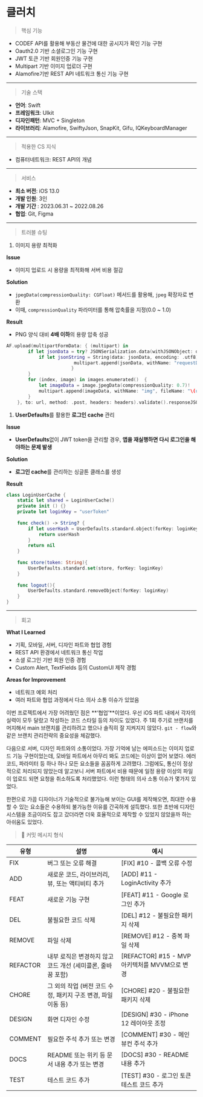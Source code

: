 # 클러치

> 핵심 기능
> 
- CODEF API를 활용해 부동산 물건에 대한 공시지가 확인 기능 구현
- Oauth2.0 기반 소셜로그인 기능 구현
- JWT 토큰 기반 회원인증 기능 구현
- Multipart 기반 이미지 업로더 구현
- Alamofire기반 REST API 네트워크 통신 기능 구현

---

> 기술 스택
> 
- **언어**: Swift
- **프레임워크**: UIkit
- **디자인패턴**: MVC + Singleton
- **라이브러리**: Alamofire, SwiftyJson, SnapKit, Gifu, IQKeyboardManager

---

> 적용한 CS 지식
> 
- 컴퓨터네트워크: REST API의 개념

---

> 서비스
> 
- **최소 버전**: iOS 13.0
- **개발 인원**: 3인
- **개발 기간** : 2023.06.31 ~ 2022.08.26
- **협업**: Git, Figma

---

> 트러블 슈팅
> 
1. 이미지 용량 최적화

**Issue**

- 이미지 업로드 시 용량을 최적화해 서버 비용 절감

**Solution**

- `jpegData(compressionQuality: CGFloat)` 메서드를 활용해, `jpeg` 확장자로 변환
- 이때, `compressionQuality` 파라미터를 통해 압축률을 지정(0.0 ~ 1.0)

**Result**

- PNG 양식 대비 **4배 이하**의 용량 압축 성공

```swift
AF.upload(multipartFormData: { (multipart) in
        if let jsonData = try? JSONSerialization.data(withJSONObject: dict, options: []) {
            if let jsonString = String(data: jsonData, encoding: .utf8) {
		                 multipart.append(jsonData, withName: "requestDto", mimeType: "application/json")
						}
        }
        for (index, image) in images.enumerated()  {
            let imageData = image.jpegData(compressionQuality: 0.7)!
            multipart.append(imageData, withName: "img", fileName: "\(userName)_\(index).jpg", mimeType: "image/jpeg")
        }
    }, to: url, method: .post, headers: headers).validate().responseJSON { response in ...
```

1. ****UserDefaults****를 활용한 **로그인 cache** 관리

**Issue**

- ****UserDefaults****없이 JWT token을 관리할 경우, **앱을 재실행하면 다시 로그인을 해야하는 문제 발생**

**Solution**

- **로그인 cache**를 관리하는 싱글톤 클래스를 생성

**Result**

```swift
class LoginUserCache {
    static let shared = LoginUserCache()
    private init () {}
    private let loginKey = "userToken"
    
    func check() -> String? {
        if let userHash = UserDefaults.standard.object(forKey: loginKey) as? String {
            return userHash
        }
        return nil
    }
    
    func store(token: String){
        UserDefaults.standard.set(store, forKey: loginKey)
    }
    
    func logout(){
        UserDefaults.standard.removeObject(forKey: loginKey)
    }
}
```

---

> 회고
> 

**What I Learned**

- 기획, 모바일, 서버, 디자인 파트와 협업 경험
- REST API 환경에서 네트워크 통신 작업
- 소셜 로그인 기반 회원 인증 경험
- Custom Alert, TextFields 등의 CustomUI 제작 경험

**Areas for Improvement**

- 네트워크 예외 처리
- 여러 파트와 협업 과정에서 다소 의사 소통 이슈가 있었음

이번 프로젝트에서 가장 어려웠던 점은 **‘협업’**이었다. 우선 iOS 파트 내에서 각자의 실력이 모두 달랐고 작성하는 코드 스타일 등의 차이도 있었다. 주 1회 주기로 브랜치를 머지해서 main 브랜치를 관리하려고 했으나 솔직히 잘 지켜지지 않았다. `git - flow`와 같은 브랜치 관리전략의 중요성을 체감했다. 

다음으로 서버, 디자인 파트와의 소통이었다. 가장 기억에 남는 에피소드는 이미지 업로드 기능 구현이었는데, 모바일 파트에서 아무리 봐도 코드에는 이상이 없어 보였다. 에러코드, 파라미터 등 하나 하나 모든 요소들을 꼼꼼하게 고려했다. 그럼에도, 통신이 정상적으로 처리되지 않았는데 알고보니 서버 파트에서 비용 때문에 일정 용량 이상의 파일이 업로드 되면 요청을 취소하도록 처리했었다. 이런 형태의 의사 소통 이슈가 몇가지 있었다. 

한편으로 가끔 디자이너가 기술적으로 불가능해 보이는 GUI를 제작해오면, 최대한 수용할 수 있는 요소들은 수용하되 불가능한 이유를 간곡하게 설득했다. 또한 초반에 디자인 시스템을 조금이라도 잡고 갔더라면 더욱 효율적으로 제작할 수 있었지 않았을까 하는 아쉬움도 있었다.  

> 📒 커밋 메시지 형식
> 

| 유형 | 설명 | 예시 |
| --- | --- | --- |
| FIX | 버그 또는 오류 해결 | [FIX] #10 - 콜백 오류 수정 |
| ADD | 새로운 코드, 라이브러리, 뷰, 또는 액티비티 추가 | [ADD] #11 - LoginActivity 추가 |
| FEAT | 새로운 기능 구현 | [FEAT] #11 - Google 로그인 추가 |
| DEL | 불필요한 코드 삭제 | [DEL] #12 - 불필요한 패키지 삭제 |
| REMOVE | 파일 삭제 | [REMOVE] #12 - 중복 파일 삭제 |
| REFACTOR | 내부 로직은 변경하지 않고 코드 개선 (세미콜론, 줄바꿈 포함) | [REFACTOR] #15 - MVP 아키텍처를 MVVM으로 변경 |
| CHORE | 그 외의 작업 (버전 코드 수정, 패키지 구조 변경, 파일 이동 등) | [CHORE] #20 - 불필요한 패키지 삭제 |
| DESIGN | 화면 디자인 수정 | [DESIGN] #30 - iPhone 12 레이아웃 조정 |
| COMMENT | 필요한 주석 추가 또는 변경 | [COMMENT] #30 - 메인 뷰컨 주석 추가 |
| DOCS | README 또는 위키 등 문서 내용 추가 또는 변경 | [DOCS] #30 - README 내용 추가 |
| TEST | 테스트 코드 추가 | [TEST] #30 - 로그인 토큰 테스트 코드 추가 |
